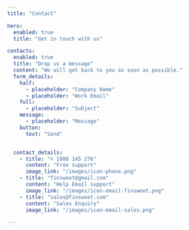 ```yaml
---
title: "Contact"

hero:
  enabled: true
  title: "Get in touch with us"

contacts:
  enabled: true
  title: "Drop us a message"
  content: "We will get back to you as soon as possible."
  form_details:
    half:
      - placeholder: "Company Name"
      - placeholder: "Work Email"
    full:
      - placeholder: "Subject"
    message:
      - placeholder: "Message"
    button:
      text: "Send"


  contact_details:
    - title: "+ 1800 145 276"
      content: "Free support"
      image_link: "/images/icon-phone.png"
    - title: "finsweet@gmail.com"
      content: "Help Email support"
      image_link: "/images/icon-email-finsweet.png"
    - title: "sales@finsweet.com"
      content: "Sales Enquiry"
      image_link: "/images/icon-email-sales.png"

---
```

